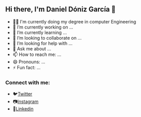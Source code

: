 ## Hi there, I'm Daniel Dóniz García 👋

- 👨‍💻 I'm currently doing my degree in computer Engineering
- 🔭 I’m currently working on ...
- 🌱 I’m currently learning ...
- 👯 I’m looking to collaborate on ...
- 🤔 I’m looking for help with ...
- 💬 Ask me about ...
- 📫 How to reach me: ...
- 😄 Pronouns: ...
- ⚡ Fun fact: ...

### Connect with me:
- 🐦[Twitter](https://twitter.com/mrdoniz) 
- 📷[Instagram](https://www.instagram.com/mrdoniz/)
- 💼[Linkedin](https://www.linkedin.com/in/adal-diaz-fari%C3%B1a-56748a18b/)
